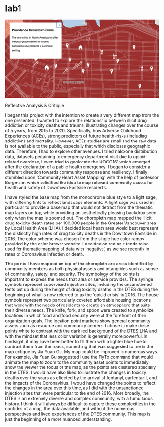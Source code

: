 # lab1

![](map-screenshot.png)

Reflective Analysis & Critique

I began this project with the intention to create a very different map from the one presented. I wanted to explore the relationship between illicit drug addiction or toxicity deaths and trauma, illustrating changes over the course of 5 years, from 2015 to 2020. Specifically, how Adverse Childhood Experiences (ACEs), strong predictors of future health-risks (including addiction) and mortality. However, ACEs studies are small and the raw data is not available to the public, especially that which discloses geographic data. Therefore, I had to explore other avenues. I tried naloxone distribution data, datasets pertaining to emergency department visit due to opioid-related overdose, I even tried to geolocate the ‘#OCO16’ which emerged after the declaration of a public health emergency. I began to consider a different direction towards community response and resiliency. I finally stumbled upon ‘Community Heart Asset Mapping’ with the help of professor Bergmann which solidified the idea to map relevant community assets for health and safety of Downtown Eastside residents. 

I have styled the base map from the monochrome blue style to a light sage, with differing tints to reflect landscape elements. A light sage was used in particular to provide a base map that would not detract from the thematic map layers on top, while providing an aesthetically pleasing backdrop seen only when the map is zoomed out. The choropleth map mapped the illicit drug toxicity death rates per 100,000 people in the Greater Vancouver area by Local Health Area (LHA). I decided local heath area would best represent the distinctly high rates of drug toxicity deaths in the Downtown Eastside in 2016. The color scheme was chosen from the single hue color ramps provided by the color brewer website. I decided on red as it tends to be used for thematic mapping of data with ‘negative’, as we see recently in rates of Coronavirus infection or death. 

The points I have mapped on top of the choropleth are areas identified by community members as both physical assets and intangibles such as sense of community, safety, and security. The symbology of the points is important to express the needs that area or service provides. The syringe symbols represent supervised injection sites, including the unsanctioned tents put up during the height of drug toxicity deaths in the DTES during the beginning of what is now referred to as the ‘opioid crisis’ in 2016. The house symbols represent two particularly coveted affordable housing locations that work with the needs of residents to create an atmosphere that suits their diverse needs. The knife, fork, and spoon were created to symbolize locations in which food and food security were at the forefront of their organization goals. The location point markers show general community assets such as resource and community centers. I chose to make these points white to contrast with the dark red background of the DTES LHA and with the mindset that less color variation is generally more powerful. In hindsight, it may have been better to fill them with a lighter blue hue to contrast them from the roads, something that was suggested to me in the map critique by Jia Yuan Gu. 
My map could be improved in numerous ways. For example, Jia Yuan Gu suggested I use the FlyTo command that would animate the map to zoom to the community asset points to immediately show the viewer the focus of the map, as the points are clustered specially in the DTES. I would have also liked to illustrate the changes in toxicity deaths over the years as effected by the arrival of fentanyl, carfentanil, and the impacts of the Coronavirius. I would have changed the points to reflect the changes in the area over this time, as I did with the unsanctioned injection sites that were particular to the end of 2016. More broadly, the DTES is an extremely diverse and complex community, with a tumultuous history. I think it will always be difficult to capture these complexities in the confides of a map, the data available, and without the numerous perspectives and lived experiences of the DTES community. This map is just the beginning of a more nuanced understanding. 

